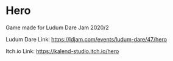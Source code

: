 # Hero

Game made for Ludum Dare Jam 2020/2

Ludum Dare Link: https://ldjam.com/events/ludum-dare/47/hero

Itch.io Link: https://kalend-studio.itch.io/hero

